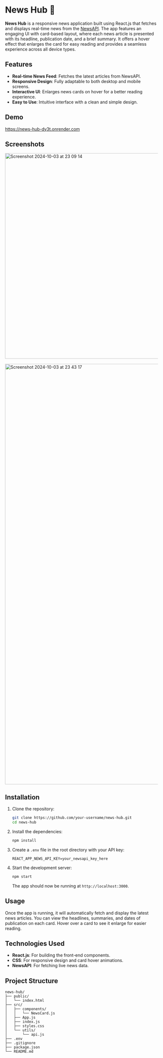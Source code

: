# News Hub 📰

**News Hub** is a responsive news application built using React.js that fetches and displays real-time news from the [NewsAPI](https://newsapi.org/). The app features an engaging UI with card-based layout, where each news article is presented with its headline, publication date, and a brief summary. It offers a hover effect that enlarges the card for easy reading and provides a seamless experience across all device types.

## Features

- **Real-time News Feed**: Fetches the latest articles from NewsAPI.
- **Responsive Design**: Fully adaptable to both desktop and mobile screens.
- **Interactive UI**: Enlarges news cards on hover for a better reading experience.
- **Easy to Use**: Intuitive interface with a clean and simple design.

## Demo

https://news-hub-dy3t.onrender.com

## Screenshots

<img width="677" alt="Screenshot 2024-10-03 at 23 09 14" src="https://github.com/user-attachments/assets/7ff506fb-8868-4605-b5f9-b06fc82eb0c9">
<br><br>
<img width="1385" alt="Screenshot 2024-10-03 at 23 43 17" src="https://github.com/user-attachments/assets/7ddecc66-ef65-4ec1-b665-5e6957c536ce">


## Installation

1. Clone the repository:

   ```bash
   git clone https://github.com/your-username/news-hub.git
   cd news-hub
   ```

2. Install the dependencies:

   ```bash
   npm install
   ```

3. Create a `.env` file in the root directory with your API key:

   ```
   REACT_APP_NEWS_API_KEY=your_newsapi_key_here
   ```

4. Start the development server:

   ```bash
   npm start
   ```

   The app should now be running at `http://localhost:3000`.

## Usage

Once the app is running, it will automatically fetch and display the latest news articles. You can view the headlines, summaries, and dates of publication on each card. Hover over a card to see it enlarge for easier reading.

## Technologies Used

- **React.js**: For building the front-end components.
- **CSS**: For responsive design and card hover animations.
- **NewsAPI**: For fetching live news data.

## Project Structure

```
news-hub/
├── public/
│   └── index.html
├── src/
│   ├── components/
│   │   └── NewsCard.js
│   ├── App.js
│   ├── index.js
│   ├── styles.css
│   └── utils/
│       └── api.js
├── .env
├── .gitignore
├── package.json
└── README.md
```

